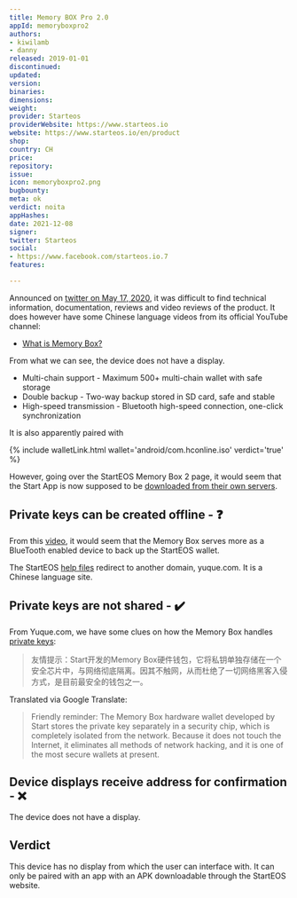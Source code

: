 ```yaml
---
title: Memory BOX Pro 2.0
appId: memoryboxpro2
authors:
- kiwilamb
- danny
released: 2019-01-01
discontinued: 
updated: 
version: 
binaries: 
dimensions: 
weight: 
provider: Starteos
providerWebsite: https://www.starteos.io
website: https://www.starteos.io/en/product
shop: 
country: CH
price: 
repository: 
issue: 
icon: memoryboxpro2.png
bugbounty: 
meta: ok
verdict: noita
appHashes: 
date: 2021-12-08
signer: 
twitter: Starteos
social:
- https://www.facebook.com/starteos.io.7
features: 

---
```


Announced on [twitter on May 17, 2020](https://twitter.com/Starteosio/status/1129233526597902336), it was difficult to find technical information, documentation, reviews and video reviews of the product. It does however have some Chinese language videos from its official YouTube channel: 

- [What is Memory Box?](https://www.youtube.com/watch?v=L6F81dvUlkc)

From what we can see, the device does not have a display. 

- Multi-chain support - Maximum 500+ multi-chain wallet with safe storage
- Double backup - Two-way backup stored in SD card, safe and stable
- High-speed transmission - Bluetooth high-speed connection, one-click synchronization

It is also apparently paired with 

{% include walletLink.html wallet='android/com.hconline.iso' verdict='true' %}

However, going over the StartEOS Memory Box 2 page, it would seem that the Start App is now supposed to be [downloaded from their own servers](https://twitter.com/BitcoinWalletz/status/1466371607396421633).

## Private keys can be created offline - ❓

From this [video](https://www.youtube.com/watch?v=AerkoPsMBFk), it would seem that the Memory Box serves more as a BlueTooth enabled device to back up the StartEOS wallet.

The StartEOS [help files](https://www.starteos.io/en/help/) redirect to another domain, yuque.com. It is a Chinese language site. 

## Private keys are not shared - ✔️

From Yuque.com, we have some clues on how the Memory Box handles [private keys](https://www.yuque.com/books/share/c9d238e5-b27d-4386-a36e-01fd18f181f9/ftfr65):

> 友情提示：Start开发的Memory Box硬件钱包，它将私钥单独存储在一个安全芯片中，与网络彻底隔离。因其不触网，从而杜绝了一切网络黑客入侵方式，是目前最安全的钱包之一。

Translated via Google Translate:

> Friendly reminder: The Memory Box hardware wallet developed by Start stores the private key separately in a security chip, which is completely isolated from the network. Because it does not touch the Internet, it eliminates all methods of network hacking, and it is one of the most secure wallets at present.


## Device displays receive address for confirmation - ❌

The device does not have a display.

## Verdict

This device has no display from which the user can interface with. It can only be paired with an app with an APK downloadable through the StartEOS website. 


